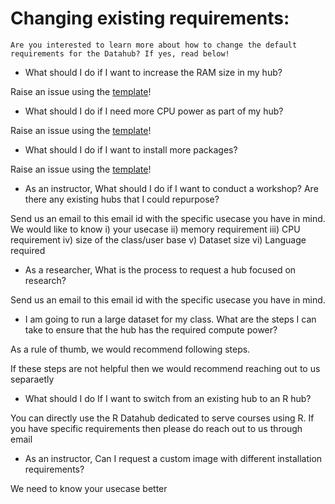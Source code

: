 # Changing existing requirements:

```{note}
Are you interested to learn more about how to change the default requirements for the Datahub? If yes, read below!

```

* What should I do if I want to increase the RAM size in my hub?

Raise an issue using the [template](https://github.com/berkeley-dsep-infra/datahub/issues/new?assignees=&labels=support&template=higher-resources.md&title=Request+more+RAM+for+class+X)!

* What should I do if I need more CPU power as part of my hub?

Raise an issue using the [template]()!

* What should I do if I want to install more packages? 

Raise an issue using the [template](https://github.com/berkeley-dsep-infra/datahub/issues/new?assignees=&labels=support&template=datahub-package-addition---change-request.md&title=Request+python+package+X+for+class+Y)!

* As an instructor, What should I do if I want to conduct a workshop? Are there any existing hubs that I could repurpose?

Send us an email to this email id with the specific usecase you have in mind. 
We would like to know i) your usecase ii) memory requirement iii) CPU requirement iv) size of the class/user base v) Dataset size vi) Language required

* As a researcher, What is the process to request a hub focused on research?

Send us an email to this email id with the specific usecase you have in mind. 

* I am going to run a large dataset for my class. What are the steps I can take to ensure that the hub has the required compute power?

As a rule of thumb, we would recommend following steps.


If these steps are not helpful then we would recommend reaching out to us separaetly

* What should I do If I want to switch from an existing hub to an R hub?

You can directly use the R Datahub dedicated to serve courses using R. If you have specific requirements then please do reach out to us through email

* As an instructor, Can I request a custom image with different installation requirements?

We need to know your usecase better